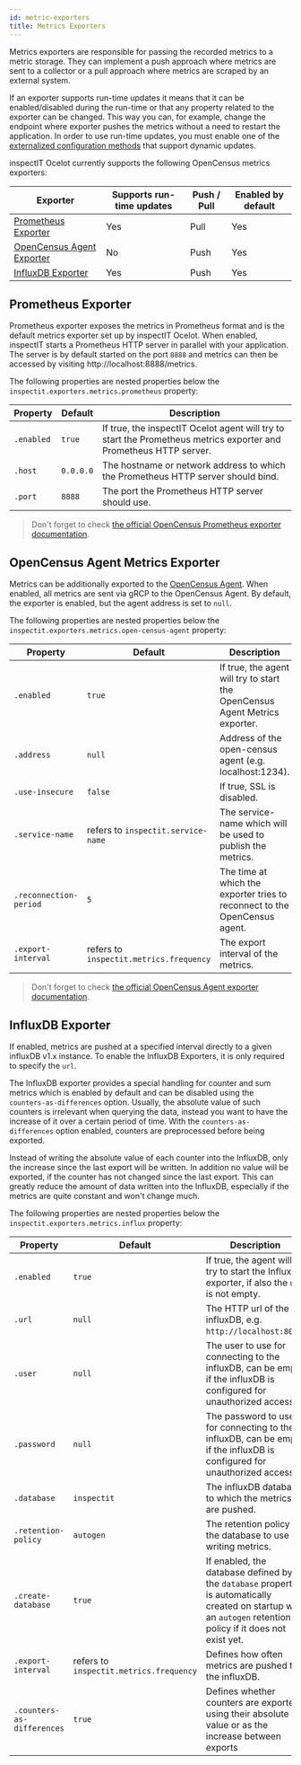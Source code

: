 ```yaml
---
id: metric-exporters
title: Metrics Exporters
---
```


Metrics exporters are responsible for passing the recorded metrics to a metric storage.
They can implement a push approach where metrics are sent to a collector or a pull approach where metrics are scraped by an external system.

If an exporter supports run-time updates it means that it can be enabled/disabled during the run-time or that any property related to the exporter can be changed.
This way you can, for example, change the endpoint where exporter pushes the metrics without a need to restart the application.
In order to use run-time updates, you must enable one of the [externalized configuration methods](configuration/external-configuration-sources) that support dynamic updates.

inspectIT Ocelot currently supports the following OpenCensus metrics exporters:

|Exporter |Supports run-time updates| Push / Pull |Enabled by default
|---|---|---|---|
|[Prometheus Exporter](#prometheus-exporter)|Yes|Pull|Yes
|[OpenCensus Agent Exporter](#opencensus-agent-metrics-exporter)|No|Push|Yes
|[InfluxDB Exporter](#influxdb-exporter)|Yes|Push|Yes

## Prometheus Exporter

Prometheus exporter exposes the metrics in Prometheus format and is the default metrics exporter set up by inspectIT Ocelot.
When enabled, inspectIT starts a Prometheus HTTP server in parallel with your application.
The server is by default started on the port `8888` and metrics can then be accessed by visiting http://localhost:8888/metrics.

The following properties are nested properties below the `inspectit.exporters.metrics.prometheus` property:

|Property |Default| Description
|---|---|---|
|`.enabled`|`true`|If true, the inspectIT Ocelot agent will try to start the Prometheus metrics exporter and Prometheus HTTP server.
|`.host`|`0.0.0.0`|The hostname or network address to which the Prometheus HTTP server should bind.
|`.port`|`8888`|The port the Prometheus HTTP server should use.


> Don't forget to check [the official OpenCensus Prometheus exporter documentation](https://opencensus.io/exporters/supported-exporters/java/prometheus/).

## OpenCensus Agent Metrics Exporter

Metrics can be additionally exported to the [OpenCensus Agent](https://opencensus.io/service/components/agent/).
When enabled, all metrics are sent via gRCP to the OpenCensus Agent. By default, the exporter is enabled, but the agent address is set to `null`.

The following properties are nested properties below the `inspectit.exporters.metrics.open-census-agent` property:

|Property |Default| Description
|---|---|---|
|`.enabled`|`true`|If true, the agent will try to start the OpenCensus Agent Metrics exporter.
|`.address`|`null`|Address of the open-census agent (e.g. localhost:1234).
|`.use-insecure`|`false`|If true, SSL is disabled.
|`.service-name`|refers to `inspectit.service-name`|The service-name which will be used to publish the metrics.
|<nobr>`.reconnection-period`</nobr>|`5`|The time at which the exporter tries to reconnect to the OpenCensus agent.
|`.export-interval`|refers to `inspectit.metrics.frequency`|The export interval of the metrics.

> Don't forget to check [the official OpenCensus Agent exporter documentation](https://opencensus.io/exporters/supported-exporters/java/ocagent/).

## InfluxDB Exporter

If enabled, metrics are pushed at a specified interval directly to a given influxDB v1.x instance.
To enable the InfluxDB Exporters, it is only required to specify the `url`.

The InfluxDB exporter provides a special handling for counter and sum metrics which is enabled by default and can be disabled using the `counters-as-differences` option.
Usually, the absolute value of such counters is irrelevant when querying the data, instead you want to have the increase of it over a certain period of time.
With the `counters-as-differences` option enabled, counters are preprocessed before being exported.

Instead of writing the absolute value of each counter into the InfluxDB, only the increase since the last export will be written.
In addition no value will be exported, if the counter has not changed since the last export.
This can greatly reduce the amount of data written into the InfluxDB, especially if the metrics are quite constant and won't change much.

The following properties are nested properties below the `inspectit.exporters.metrics.influx` property:

|Property |Default| Description
|---|---|---|
|`.enabled`|`true`|If true, the agent will try to start the Influx exporter, if also the `url` is not empty.
|`.url`|`null`|The HTTP url of the influxDB, e.g. `http://localhost:8086`.
|`.user`|`null`| The user to use for connecting to the influxDB, can be empty if the influxDB is configured for unauthorized access.
|`.password`|`null`|The password to use for connecting to the influxDB, can be empty if the influxDB is configured for unauthorized access.
|`.database`|`inspectit`| The influxDB database to which the metrics are pushed.
|`.retention-policy`|`autogen`| The retention policy of the database to use for writing metrics.
|`.create-database`|`true`| If enabled, the database defined by the `database` property is automatically created on startup with an `autogen` retention policy if it does not exist yet.
|`.export-interval`|refers to `inspectit.metrics.frequency`|Defines how often metrics are pushed to the influxDB.
|<nobr>`.counters-as-differences`</nobr>|`true`|Defines whether counters are exported using their absolute value or as the increase between exports